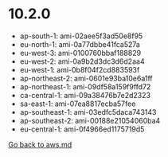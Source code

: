 
 # 10.2.0
- ap-south-1: ami-02aee5f3ad50e8f95
- eu-north-1: ami-0a77dbbe41fca527a
- eu-west-3: ami-0100760bbaf188829
- eu-west-2: ami-0a9b2d3dc3d6d2aa4
- eu-west-1: ami-0b8f04f2cd883593f
- ap-northeast-2: ami-0601e93ba10e6a1ff
- ap-northeast-1: ami-09df58a159f9ffd72
- ca-central-1: ami-09a38476b7e2d2323
- sa-east-1: ami-07ea8817ecba57fee
- ap-southeast-1: ami-03edfc5daca743143
- ap-southeast-2: ami-00188e21054060ba4
- eu-central-1: ami-0f4966ed1175719d5

[Go back to aws.md](../../aws.md) 
